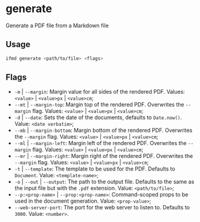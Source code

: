 # generate

Generate a PDF file from a Markdown file

## Usage

```bash
ifmd generate <path/to/file> <flags>
```

## Flags

* `-m` | `--margin`: Margin value for all sides of the rendered PDF. Values: `<value>` | `<value>px` | `<value>cm`;
* `--mt` | `--margin-top`: Margin top of the rendered PDF. Overwrites the `--margin` flag. Values: `<value>` | `<value>px` | `<value>cm`;
* `-d` | `--date`: Sets the date of the documents, defaults to `Date.now()`. Value: `<date verbatim>`;
* `--mb` | `--margin-bottom`: Margin bottom of the rendered PDF. Overwrites the `--margin` flag. Values: `<value>` | `<value>px` | `<value>cm`;
* `--ml` | `--margin-left`: Margin left of the rendered PDF. Overwrites the `--margin` flag. Values: `<value>` | `<value>px` | `<value>cm`;
* `--mr` | `--margin-right`: Margin right of the rendered PDF. Overwrites the `--margin` flag. Values: `<value>` | `<value>px` | `<value>cm`;
* `-t` | `--template`: The template to be used for the PDF. Defaults to `Document`. Value: `<template-name>`;
* `-o` | `--out` | `--output`: The path to the output file. Defaults to the same as the input file but with the `.pdf` extension. Value: `<path/to/file>`;
* `--p:<prop-name>` | `--prop:<prop-name>`: Command-scoped props to be used in the document generation. Value: `<prop-value>`;
* `--web-server-port`: The port for the web server to listen to. Defaults to `3000`. Value: `<number>`.

